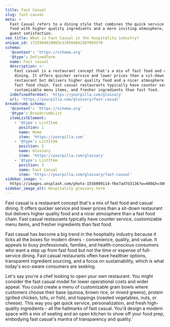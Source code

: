 ```yaml
---
title: Fast Casual
slug: fast-casual
meta: >
  Fast Casual refers to a dining style that combines the quick service of fast
  food with higher quality ingredients and a more inviting atmosphere, enhancing
  guest satisfaction.
seo_title: What is Fast Casual in the hospitality industry?
unique_id: 1725994619005x319564042507093570
schema:
  '@context': 'https://schema.org'
  '@type': DefinedTerm
  name: Fast casual
  description: >-
    Fast casual is a restaurant concept that's a mix of fast food and casual
    dining. It offers quicker service and lower prices than a sit-down
    restaurant but delivers higher quality food and a nicer atmosphere than a
    fast food chain. Fast casual restaurants typically have counter service,
    customizable menu items, and fresher ingredients than fast food.
  inDefinedTermSet: 'https://yourpilla.com/glossary'
  url: 'https://yourpilla.com/glossary/fast-casual'
breadcrumb_schema:
  '@context': 'https://schema.org'
  '@type': BreadcrumbList
  itemListElement:
    - '@type': ListItem
      position: 1
      name: Home
      item: 'https://yourpilla.com'
    - '@type': ListItem
      position: 2
      name: Glossary
      item: 'https://yourpilla.com/glossary'
    - '@type': ListItem
      position: 3
      name: Fast Casual
      item: 'https://yourpilla.com/glossary/fast-casual'
sidebar_image: >-
  https://images.unsplash.com/photo-1556909114-f6e7ad7d3136?w=400&h=300&fit=crop&auto=format
sidebar_image_alt: Hospitality glossary term
---
```

Fast casual is a restaurant concept that's a mix of fast food and casual dining. It offers quicker service and lower prices than a sit-down restaurant but delivers higher quality food and a nicer atmosphere than a fast food chain. Fast casual restaurants typically have counter service, customizable menu items, and fresher ingredients than fast food.

Fast casual has become a big trend in the hospitality industry because it ticks all the boxes for modern diners - convenience, quality, and value. It appeals to busy professionals, families, and health-conscious consumers who want a step up from fast food but not the time or expense of full-service dining. Fast casual restaurants often have healthier options, transparent ingredient sourcing, and a focus on sustainability, which is what today's eco-aware consumers are seeking.

Let's say you're a chef looking to open your own restaurant. You might consider the fast casual model for lower operational costs and wider appeal. You could create a menu of customizable grain bowls where customers choose their base (quinoa, brown rice, or mixed greens), protein (grilled chicken, tofu, or fish), and toppings (roasted vegetables, nuts, or cheese). This way you get quick service, personalization, and fresh high-quality ingredients - all the hallmarks of fast casual. You'd design a modern space with a mix of seating and an open kitchen to show off your food prep, embodying fast casual's mantra of transparency and quality.'
